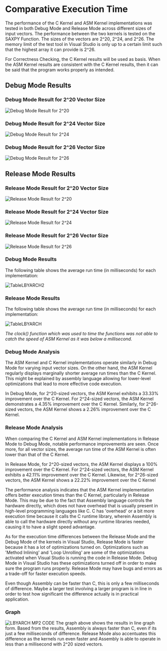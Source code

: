 # **Comparative Execution Time**

The performance of the C Kernel and ASM Kernel implementations was tested in both Debug Mode and Release Mode across different sizes of input vectors. The performance between the two kernels is tested on the SAXPY Function. The sizes of the vectors are 2^20, 2^24, and 2^26. The memory limit of the test tool in Visual Studio is only up to a certain limit such that the highest array it can provide is 2^26. 

For Correctness Checking, the C Kernel results will be used as basis. When the ASM Kernel results are consistent with the C Kernel results, then it can be said that the program works properly as intended.

 ## Debug Mode Results

### Debug Mode Result for 2^20 Vector Size
![Debug Mode Result for 2^20](DebugModeResult20.jpg)


### Debug Mode Result for 2^24 Vector Size
![Debug Mode Result for 2^24](DebugModeResult24.jpg)


### Debug Mode Result for 2^26 Vector Size
![Debug Mode Result for 2^26](DebugModeResult26.jpg)


## Release  Mode Results
 
### Release Mode Result for 2^20 Vector Size
![Release Mode Result for 2^20](ReleaseModeResult20.jpg)

### Release Mode Result for 2^24 Vector Size
![Release Mode Result for 2^24](ReleaseModeResult24.jpg)

### Release Mode Result for 2^26 Vector Size
![Release Mode Result for 2^26](ReleaseModeResult26.jpg)


### Debug Mode Results
The following table shows the average run time (in milliseconds) for each implementation:


![TableLBYARCH2](https://github.com/Bredrumb/LBYARCH_MCO2_SAXPY/assets/83742598/c4f22754-d037-4c14-ad7b-276cb22d3a5a)

### Release Mode Results
The following table shows the average run time (in milliseconds) for each implementation:

![TableLBYARCH](https://github.com/Bredrumb/LBYARCH_MCO2_SAXPY/assets/83742598/ba40cb3b-fd96-4ecd-a37c-5b4363f17c5c)

_The clock() function which was used to time the functions was not able to catch the speed of ASM Kernel as it was below a millisecond._



### Debug Mode Analysis

The ASM Kernel and C Kernel implementations operate similarly in Debug Mode for varying input vector sizes. On the other hand, the ASM Kernel regularly displays marginally shorter average run times than the C Kernel. This might be explained by assembly language allowing for lower-level optimizations that lead to more effective code execution.

In Debug Mode, for 2^20-sized vectors, the ASM Kernel exhibits a 33.33% improvement over the C Kernel. For 2^24-sized vectors, the ASM Kernel demonstrates a 4.35% improvement over the C Kernel. Similarly, for 2^26-sized vectors, the ASM Kernel shows a 2.26% improvement over the C Kernel.

### Release Mode Analysis

When comparing the C Kernel and ASM Kernel implementations in Release Mode to Debug Mode, notable performance improvements are seen. Once more, for all vector sizes, the average run time of the ASM Kernel is often lower than that of the C Kernel. 

In Release Mode, for 2^20-sized vectors, the ASM Kernel displays a 100% improvement over the C Kernel. For 2^24-sized vectors, the ASM Kernel exhibits a 42.11% improvement over the C Kernel. Likewise, for 2^26-sized vectors, the ASM Kernel shows a 22.22% improvement over the C Kernel

The performance analysis indicates that the ASM Kernel implementation offers better execution times than the C Kernel, particularly in Release Mode. This may be due to the fact that Assembly language controls the hardware directly, which does not have overhead that is usually present in high-level programming languages like C. C has 'overhead' or a bit more execution time because it calls the C runtime library, wherein Assembly is able to call the hardware directly without any runtime libraries needed, causing it to have a slight speed advantage.

As for the execution time differences between the Release Mode and the Debug Mode of the kernels in Visual Studio, Release Mode is faster because it has a lot of optimizations turned on. Optimizations such as 'Method Inlining' and 'Loop Unrolling' are some of the optimizations activated when Visual Studio is running the code in Release Mode. Debug Mode in Visual Studio has these optimizations turned off in order to make sure the program runs properly. Release Mode may have bugs and errors as a trade-off for faster execution speeds.

Even though Assembly can be faster than C, this is only a few milliseconds of difference. Maybe a larger test involving a larger program is in line in order to test how significant the difference actually is in practical application.

### Graph
![LBYARCH MP2 CODE](https://github.com/Bredrumb/LBYARCH_MCO2_SAXPY/assets/83742598/2a3dbeb9-3fe0-41fd-b711-64246c7ecd1a)
The graph above shows the results in line graph form. Based from the results, Assembly is always faster than C, even if its just a few milliseconds of difference. Release Mode also accentuates this difference as the kernels run even faster and Assembly is able to operate in less than a millisecond with 2^20 sized vectors.
